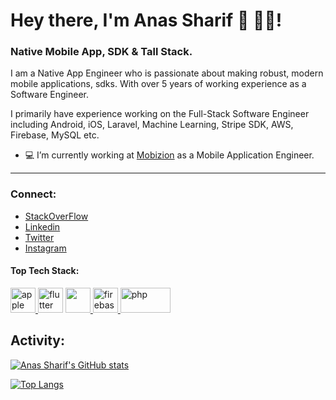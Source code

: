 # Hey there, I'm Anas Sharif 👋 👨‍💻! 

<!-- <a href="#"><img width="100%" height="4%" src="https://camo.githubusercontent.com/992babdffd8c74a1502de375fbdf7e4d54773242/68747470733a2f2f6d656469612e67697068792e636f6d2f6d656469612f53576f536b4e36447854737a71494b4571762f67697068792e676966" height="50px"/></a> -->

### Native Mobile App, SDK & Tall Stack.

I am a Native App Engineer who is passionate about making robust, modern mobile applications, sdks. With over 5 years of working experience as a Software Engineer.

I primarily have experience working on the Full-Stack Software Engineer including Android, iOS, Laravel, Machine Learning, Stripe SDK, AWS, Firebase, MySQL etc.

- 💻 I’m currently working at [Mobizion](https://www.mobizion.com/) as a Mobile Application Engineer.
***

### Connect: 
- [StackOverFlow](https://stackoverflow.com/users/5974659/anas-mehar)
- [Linkedin](https://www.linkedin.com/in/anas-mehar-68162b10b/)
- [Twitter](https://twitter.com/anas_sharif92)
- [Instagram](https://www.instagram.com/anas_maher24/)


#### Top Tech Stack:

<a href="https://developer.apple.com/ios/" target="_blank"> <img src="https://www.vectorlogo.zone/logos/apple/apple-tile.svg" alt="apple" width="40" height="40"/> </a>  <a href="https://developers.google.com/profile/u/anassharif" target="_blank"> <img src="https://www.vectorlogo.zone/logos/android/android-icon.svg" alt="flutter" width="40" height="40"/></a> <a href = "https://laravel.com/" tarrget = "_blank"> <img src = "https://www.vectorlogo.zone/logos/laravel/laravel-icon.svg" height = "40" width = "40"/> </a><a href="https://firebase.google.com/" target="_blank"> <img src="https://www.vectorlogo.zone/logos/firebase/firebase-icon.svg" alt="firebase" width="40" height="40"/> </a>
<img src="https://www.vectorlogo.zone/logos/php/php-ar21.svg" alt="php" width="80" height="40"/> </a>


<!-- [![Top Langs](https://github-readme-stats.vercel.app/api/top-langs/?username=anassharif)](https://github.com/anassharif/github-readme-stats) -->

## Activity:
[![Anas Sharif's GitHub stats](https://github-readme-stats.vercel.app/api?username=anassharif)](https://github.com/anassharif/github-readme-stats)

[![Top Langs](https://github-readme-stats.vercel.app/api/top-langs/?username=anassharif&layout=compact)](https://github.com/anassharif/github-readme-stats)

<!--
**AnasSharif/anassharif** is a ✨ _special_ ✨ repository because its `README.md` (this file) appears on your GitHub profile.

Here are some ideas to get you started:

- 💻 I’m currently working on ...
- 🌱 I’m currently learning ...
- 👯 I’m looking to collaborate on ...
- 🤔 I’m looking for help with ...
- 💬 Ask me about ...
- 📫 How to reach me: ...
- 😄 Pronouns: ...
- ⚡ Fun fact: ...
-->
